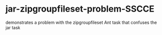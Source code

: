 # jar-zipgroupfileset-problem-SSCCE
demonstrates a problem with the zipgroupfileset Ant task that confuses the jar task
